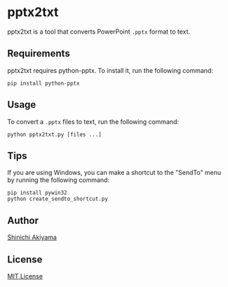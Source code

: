 pptx2txt
========

pptx2txt is a tool that converts PowerPoint `.pptx` format to text.

Requirements
------------

pptx2txt requires python-pptx. To install it, run the following command:

```console
pip install python-pptx
```

Usage
-----

To convert a `.pptx` files to text, run the following command:

```console
python pptx2txt.py [files ...]
```

Tips
----

If you are using Windows, you can make a shortcut to the "SendTo" menu by running the following command:

```console
pip install pywin32
python create_sendto_shortcut.py
```

Author
------

[Shinichi Akiyama](https://github.com/shakiyam)

License
-------

[MIT License](https://opensource.org/licenses/mit)

